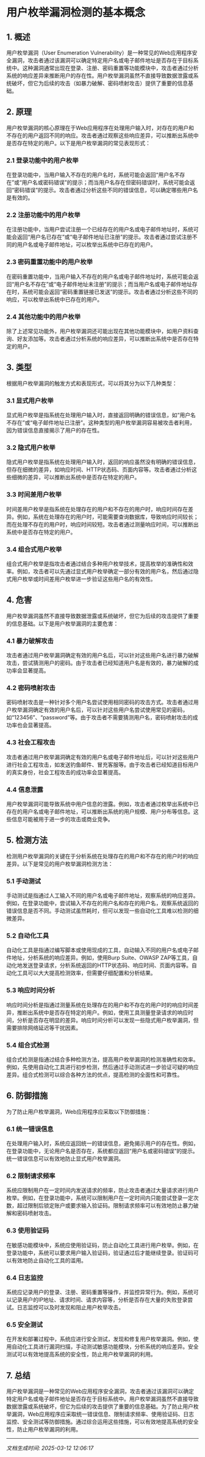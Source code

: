 # 用户枚举漏洞检测的基本概念

## 1. 概述

用户枚举漏洞（User Enumeration Vulnerability）是一种常见的Web应用程序安全漏洞，攻击者通过该漏洞可以确定特定用户名或电子邮件地址是否存在于目标系统中。这种漏洞通常出现在登录、注册、密码重置等功能模块中，攻击者通过分析系统的响应差异来推断用户的存在性。用户枚举漏洞虽然不直接导致数据泄露或系统破坏，但它为后续的攻击（如暴力破解、密码喷射攻击）提供了重要的信息基础。

## 2. 原理

用户枚举漏洞的核心原理在于Web应用程序在处理用户输入时，对存在的用户和不存在的用户返回不同的响应。攻击者通过观察这些响应差异，可以推断出系统中是否存在特定的用户。以下是用户枚举漏洞的常见表现形式：

### 2.1 登录功能中的用户枚举

在登录功能中，当用户输入不存在的用户名时，系统可能会返回“用户名不存在”或“用户名或密码错误”的提示；而当用户名存在但密码错误时，系统可能会返回“密码错误”的提示。攻击者通过分析这些不同的错误信息，可以确定哪些用户名是有效的。

### 2.2 注册功能中的用户枚举

在注册功能中，当用户尝试注册一个已经存在的用户名或电子邮件地址时，系统可能会返回“用户名已存在”或“电子邮件地址已注册”的提示。攻击者通过尝试注册不同的用户名或电子邮件地址，可以枚举出系统中已存在的用户。

### 2.3 密码重置功能中的用户枚举

在密码重置功能中，当用户输入不存在的用户名或电子邮件地址时，系统可能会返回“用户名不存在”或“电子邮件地址未注册”的提示；而当用户名或电子邮件地址存在时，系统可能会返回“密码重置链接已发送”的提示。攻击者通过分析这些不同的响应，可以枚举出系统中已存在的用户。

### 2.4 其他功能中的用户枚举

除了上述常见功能外，用户枚举漏洞还可能出现在其他功能模块中，如用户资料查询、好友添加等。攻击者通过分析系统的响应差异，可以推断出系统中是否存在特定的用户。

## 3. 类型

根据用户枚举漏洞的触发方式和表现形式，可以将其分为以下几种类型：

### 3.1 显式用户枚举

显式用户枚举是指系统在处理用户输入时，直接返回明确的错误信息，如“用户名不存在”或“电子邮件地址已注册”。这种类型的用户枚举漏洞容易被攻击者利用，因为错误信息直接揭示了用户的存在性。

### 3.2 隐式用户枚举

隐式用户枚举是指系统在处理用户输入时，返回的响应虽然没有明确的错误信息，但存在细微的差异，如响应时间、HTTP状态码、页面内容等。攻击者通过分析这些细微的差异，可以推断出系统中是否存在特定的用户。

### 3.3 时间差用户枚举

时间差用户枚举是指系统在处理存在的用户和不存在的用户时，响应时间存在差异。例如，系统在处理存在的用户时，可能需要查询数据库，导致响应时间较长；而在处理不存在的用户时，响应时间较短。攻击者通过测量响应时间，可以推断出系统中是否存在特定的用户。

### 3.4 组合式用户枚举

组合式用户枚举是指攻击者通过结合多种用户枚举技术，提高枚举的准确性和效率。例如，攻击者可以先通过显式用户枚举确定一部分有效的用户名，然后通过隐式用户枚举或时间差用户枚举进一步验证这些用户名的有效性。

## 4. 危害

用户枚举漏洞虽然不直接导致数据泄露或系统破坏，但它为后续的攻击提供了重要的信息基础。以下是用户枚举漏洞的主要危害：

### 4.1 暴力破解攻击

攻击者通过用户枚举漏洞确定有效的用户名后，可以针对这些用户名进行暴力破解攻击，尝试猜测用户的密码。由于攻击者已经知道用户名是有效的，暴力破解的成功率会显著提高。

### 4.2 密码喷射攻击

密码喷射攻击是一种针对多个用户名尝试使用相同密码的攻击方式。攻击者通过用户枚举漏洞确定有效的用户名后，可以针对这些用户名尝试使用常见的密码，如“123456”、“password”等。由于攻击者不需要猜测用户名，密码喷射攻击的成功率也会显著提高。

### 4.3 社会工程攻击

攻击者通过用户枚举漏洞确定有效的用户名或电子邮件地址后，可以针对这些用户进行社会工程攻击，如发送钓鱼邮件、冒充客服等。由于攻击者已经知道目标用户的真实身份，社会工程攻击的成功率会显著提高。

### 4.4 信息泄露

用户枚举漏洞可能导致系统中用户信息的泄露。例如，攻击者通过枚举出系统中已存在的用户名或电子邮件地址，可以推断出系统的用户规模、用户分布等信息。这些信息可能被用于进一步的攻击或商业竞争。

## 5. 检测方法

检测用户枚举漏洞的关键在于分析系统在处理存在的用户和不存在的用户时的响应差异。以下是常见的用户枚举漏洞检测方法：

### 5.1 手动测试

手动测试是指通过人工输入不同的用户名或电子邮件地址，观察系统的响应差异。例如，在登录功能中，尝试输入不存在的用户名和存在的用户名，观察系统返回的错误信息是否不同。手动测试虽然耗时，但可以发现一些自动化工具难以检测的细微差异。

### 5.2 自动化工具

自动化工具是指通过编写脚本或使用现成的工具，自动输入不同的用户名或电子邮件地址，分析系统的响应差异。例如，使用Burp Suite、OWASP ZAP等工具，自动化地发送登录请求，分析系统返回的HTTP状态码、响应时间、页面内容等。自动化工具可以大大提高检测效率，但需要仔细配置和分析结果。

### 5.3 响应时间分析

响应时间分析是指通过测量系统在处理存在的用户和不存在的用户时的响应时间差异，推断出系统中是否存在特定的用户。例如，使用工具测量登录请求的响应时间，分析是否存在明显的差异。响应时间分析可以发现一些隐式用户枚举漏洞，但需要排除网络延迟等干扰因素。

### 5.4 组合式检测

组合式检测是指通过结合多种检测方法，提高用户枚举漏洞的检测准确性和效率。例如，先使用自动化工具进行初步检测，然后通过手动测试进一步验证可疑的响应差异。组合式检测可以综合各种方法的优点，提高检测的全面性和可靠性。

## 6. 防御措施

为了防止用户枚举漏洞，Web应用程序应采取以下防御措施：

### 6.1 统一错误信息

在处理用户输入时，系统应返回统一的错误信息，避免揭示用户的存在性。例如，在登录功能中，无论用户名是否存在，系统都应返回“用户名或密码错误”的提示。统一错误信息可以有效地防止显式用户枚举漏洞。

### 6.2 限制请求频率

系统应限制用户在一定时间内发送请求的频率，防止攻击者通过大量请求进行用户枚举。例如，在登录功能中，系统可以限制用户在一定时间内只能尝试登录一定次数，超过限制后锁定账户或要求输入验证码。限制请求频率可以有效地防止暴力破解和密码喷射攻击。

### 6.3 使用验证码

在敏感功能模块中，系统应使用验证码，防止自动化工具进行用户枚举。例如，在登录功能中，系统可以要求用户输入验证码，验证通过后才能继续登录。验证码可以有效地防止自动化工具的滥用。

### 6.4 日志监控

系统应记录用户的登录、注册、密码重置等操作，并监控异常行为。例如，系统可以记录用户的IP地址、请求时间、请求内容等，分析是否存在大量的失败登录尝试。日志监控可以及时发现和阻止用户枚举攻击。

### 6.5 安全测试

在开发和部署过程中，系统应进行安全测试，发现和修复用户枚举漏洞。例如，使用自动化工具进行漏洞扫描，手动测试敏感功能模块，分析系统的响应差异。安全测试可以有效地提高系统的安全性，防止用户枚举漏洞的利用。

## 7. 总结

用户枚举漏洞是一种常见的Web应用程序安全漏洞，攻击者通过该漏洞可以确定特定用户名或电子邮件地址是否存在于目标系统中。用户枚举漏洞虽然不直接导致数据泄露或系统破坏，但它为后续的攻击提供了重要的信息基础。为了防止用户枚举漏洞，Web应用程序应采取统一错误信息、限制请求频率、使用验证码、日志监控、安全测试等防御措施。通过综合运用这些措施，可以有效地提高系统的安全性，防止用户枚举漏洞的利用。

---

*文档生成时间: 2025-03-12 12:06:17*
